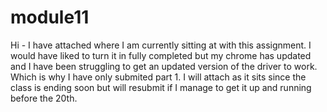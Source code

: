 # module11
Hi - I have attached where I am currently sitting at with this assignment. I would have liked to turn it in fully completed but my chrome has updated and I have been struggling to get an updated version of the driver to work. Which is why I have only submited part 1. I will attach as it sits since the class is ending soon but will resubmit if I manage to get it up and running before the 20th. 
